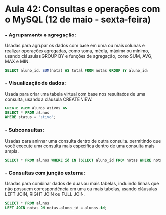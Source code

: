 # Aula 42: Consultas e operações com o MySQL (12 de maio - sexta-feira)

### - Agrupamento e agregação: 

Usadas para agrupar os dados com base em uma ou mais colunas e realizar operações agregadas, como soma, média, máximo ou mínimo, usando cláusulas GROUP BY e funções de agregação, como SUM, AVG, MAX e MIN.

```sql
SELECT aluno_id, SUM(nota) AS total FROM notas GROUP BY aluno_id;
```

### - Visualização de dados:

Usada para criar uma tabela virtual com base nos resultados de uma consulta, usando a cláusula CREATE VIEW.

```sql
CREATE VIEW alunos_ativos AS
SELECT * FROM alunos 
WHERE status = 'ativo';
```

### - Subconsultas:

Usadas para aninhar uma consulta dentro de outra consulta, permitindo que você execute uma consulta mais específica dentro de uma consulta mais ampla.

```sql
SELECT * FROM alunos WHERE id IN (SELECT aluno_id FROM notas WHERE nota < 6);
```

### - Consultas com junção externa:

Usadas para combinar dados de duas ou mais tabelas, incluindo linhas que não possuem correspondência em uma ou mais tabelas, usando cláusulas LEFT JOIN, RIGHT JOIN ou FULL JOIN.

```sql
SELECT * FROM alunos
LEFT JOIN notas ON notas.aluno_id = alunos.id;
```